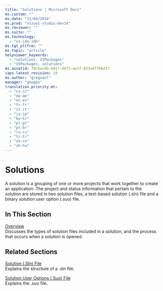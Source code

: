 ```yaml
---
title: "Solutions | Microsoft Docs"
ms.custom: ""
ms.date: "11/04/2016"
ms.prod: "visual-studio-dev14"
ms.reviewer: ""
ms.suite: ""
ms.technology: 
  - "vs-ide-sdk"
ms.tgt_pltfrm: ""
ms.topic: "article"
helpviewer_keywords: 
  - "solutions, VSPackages"
  - "VSPackages, solutions"
ms.assetid: 78c6ac4b-6817-4bf3-ae2f-053e4ff96d17
caps.latest.revision: 19
ms.author: "gregvanl"
manager: "ghogen"
translation.priority.mt: 
  - "cs-cz"
  - "de-de"
  - "es-es"
  - "fr-fr"
  - "it-it"
  - "ja-jp"
  - "ko-kr"
  - "pl-pl"
  - "pt-br"
  - "ru-ru"
  - "tr-tr"
  - "zh-cn"
  - "zh-tw"
---
```

# Solutions
A solution is a grouping of one or more projects that work together to create an application. The project and status information that pertain to the solution are stored in two solution files, a text-based solution (.sln) file and a binary solution user option (.suo) file.  
  
## In This Section  
 [Overview](../../extensibility/internals/solutions-overview.md)  
 Discusses the types of solution files included in a solution, and the process that occurs when a solution is opened.  
  
## Related Sections  
 [Solution (.Sln) File](../../extensibility/internals/solution-dot-sln-file.md)  
 Explains the structure of a .sln file.  
  
 [Solution User Options (.Suo) File](../../extensibility/internals/solution-user-options-dot-suo-file.md)  
 Explains the .suo file.
